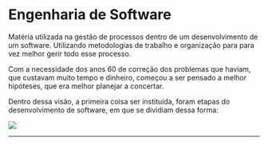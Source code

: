 # Engenharia de Software

Matéria utilizada na gestão de processos dentro de um desenvolvimento de um software. Utilizando metodologias de trabalho e organização para
para vez melhor gerir todo esse processo.

Com a necessidade dos anos 60 de correção dos problemas que haviam, que custavam muito tempo e dinheiro, começou a ser pensado a melhor hipóteses, que era melhor planejar a concertar.

Dentro dessa visão, a primeira coisa ser instituída, foram etapas do desenvolvimento de software, em que se dividiam dessa forma:

<img src="./assets/modeloGenericoEngSoftware.png"/>

---
